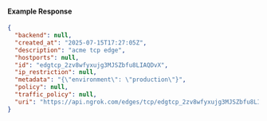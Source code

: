 <!-- Code generated for API Clients. DO NOT EDIT. -->

#### Example Response

```json
{
  "backend": null,
  "created_at": "2025-07-15T17:27:05Z",
  "description": "acme tcp edge",
  "hostports": null,
  "id": "edgtcp_2zv8wfyxujg3MJSZbfu8LIAQDvX",
  "ip_restriction": null,
  "metadata": "{\"environment\": \"production\"}",
  "policy": null,
  "traffic_policy": null,
  "uri": "https://api.ngrok.com/edges/tcp/edgtcp_2zv8wfyxujg3MJSZbfu8LIAQDvX"
}
```
